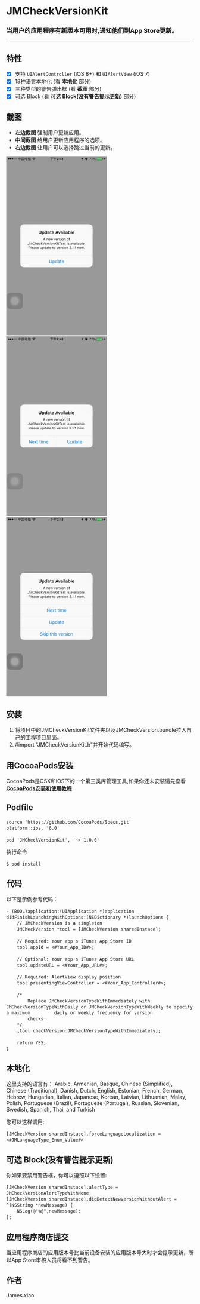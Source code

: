 # JMCheckVersionKit
### 当用户的应用程序有新版本可用时,通知他们到App Store更新。
---
## 特性
- [x] 支持 `UIAlertController` (iOS 8+) 和 `UIAlertView` (iOS 7)
- [x] 18种语言本地化 (看 **本地化** 部分)
- [x] 三种类型的警告弹出框 (看 **截图** 部分)
- [x] 可选 Block (看 **可选 Block(没有警告提示更新)** 部分)

## 截图

- **左边截图** 强制用户更新应用。
- **中间截图** 给用户更新应用程序的选项。
- **右边截图** 让用户可以选择跳过当前的更新。

<img src="https://github.com/xiaobs/JMShareSource/raw/master/screenshots/OC/JMCheckVersionKit/IMG_Force.jpg?raw=true"  height="480"> <img src="https://github.com/xiaobs/JMShareSource/raw/master/screenshots/OC/JMCheckVersionKit/IMG_Option.jpg?raw=true" height="480"> <img src="https://github.com/xiaobs/JMShareSource/raw/master/screenshots/OC/JMCheckVersionKit/IMG_Skip.jpg?raw=true" height="480">

## 安装
1. 将项目中的JMCheckVersionKit文件夹以及JMCheckVersion.bundle拉入自己的工程项目里面。
2. #import "JMCheckVersionKit.h"并开始代码编写。

## 用CocoaPods安装
CocoaPods是OSX和iOS下的一个第三类库管理工具,如果你还未安装请先查看[**CocoaPods安装和使用教程**](http://code4app.com/article/cocoapods-install-usage)

## Podfile
```OC
source 'https://github.com/CocoaPods/Specs.git'
platform :ios, '6.0'

pod 'JMCheckVersionKit', '~> 1.0.0'
```
执行命令
```OC
$ pod install
```
## 代码
以下是示例参考代码：

```OC
- (BOOL)application:(UIApplication *)application didFinishLaunchingWithOptions:(NSDictionary *)launchOptions {
    // JMCheckVersion is a singleton
    JMCheckVersion *tool = [JMCheckVersion sharedInstace];
    
    // Required: Your app's iTunes App Store ID
    tool.appId = <#Your_App_ID#>;
    
    // Optional: Your app's iTunes App Store URL
    tool.updateURL = <#Your_App_URL#>;
    
    // Required: AlertView display position 
    tool.presentingViewController = <#Your_App_Controller#>;

    /*
        Replace JMCheckVersionTypeWithImmediately with JMCheckVersionTypeWithDaily or JMCheckVersionTypeWithWeekly to specify a maximum         daily or weekly frequency for version
        checks.
    */
    [tool checkVersion:JMCheckVersionTypeWithImmediately];
    
    return YES;
}
```
## 本地化
这里支持的语言有： Arabic, Armenian, Basque, Chinese (Simplified), Chinese (Traditional), Danish, Dutch, English, Estonian, French, German, Hebrew, Hungarian, Italian, Japanese, Korean, Latvian, Lithuanian, Malay, Polish, Portuguese (Brazil), Portuguese (Portugal), Russian, Slovenian, Swedish, Spanish, Thai, and Turkish

您可以这样调用:

```OC
[JMCheckVersion sharedInstace].forceLanguageLocalization = <#JMLanguageType_Enum_Value#>
```
## 可选 Block(没有警告提示更新)

你如果要禁用警告框，你可以遵照以下设置:
```OC
[JMCheckVersion sharedInstace].alertType = JMCheckVersionAlertTypeWithNone;
[JMCheckVersion sharedInstace].didDetectNewVersionWithoutAlert = ^(NSString *newMessage) {
    NSLog(@"%@",newMessage);
};
```
## 应用程序商店提交
当应用程序商店的应用版本号比当前设备安装的应用版本号大时才会提示更新，所以App Store审核人员将看不到警告。

## 作者
James.xiao

